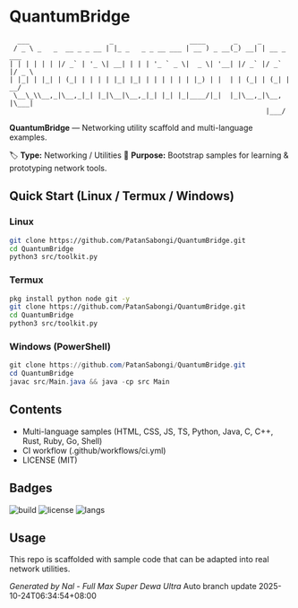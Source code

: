 # QuantumBridge

```
  ___                    _                   ____       _     _            
 / _ \ _   _  __ _ _ __ | |_ _   _ _ __ ___ | __ ) _ __(_) __| | __ _  ___ 
| | | | | | |/ _` | '_ \| __| | | | '_ ` _ \|  _ \| '__| |/ _` |/ _` |/ _ \
| |_| | |_| | (_| | | | | |_| |_| | | | | | | |_) | |  | | (_| | (_| |  __/
 \__\_\\__,_|\__,_|_| |_|\__|\__,_|_| |_| |_|____/|_|  |_|\__,_|\__, |\___|
                                                                |___/      
```

**QuantumBridge** — Networking utility scaffold and multi-language examples.

🏷️ **Type:** Networking / Utilities
📌 **Purpose:** Bootstrap samples for learning & prototyping network tools.

## Quick Start (Linux / Termux / Windows)
### Linux
```bash
git clone https://github.com/PatanSabongi/QuantumBridge.git
cd QuantumBridge
python3 src/toolkit.py
```
### Termux
```bash
pkg install python node git -y
git clone https://github.com/PatanSabongi/QuantumBridge.git
cd QuantumBridge
python3 src/toolkit.py
```
### Windows (PowerShell)
```powershell
git clone https://github.com/PatanSabongi/QuantumBridge.git
cd QuantumBridge
javac src/Main.java && java -cp src Main
```

## Contents
- Multi-language samples (HTML, CSS, JS, TS, Python, Java, C, C++, Rust, Ruby, Go, Shell)
- CI workflow (.github/workflows/ci.yml)
- LICENSE (MIT)

## Badges
![build](https://img.shields.io/badge/build-passing-brightgreen)
![license](https://img.shields.io/badge/license-MIT-blue)
![langs](https://img.shields.io/github/languages/top/PatanSabongi/QuantumBridge)

## Usage
This repo is scaffolded with sample code that can be adapted into real network utilities.

_Generated by Nal - Full Max Super Dewa Ultra_
Auto branch update 2025-10-24T06:34:54+08:00
